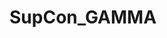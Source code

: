 <!-- # SupContrast: Supervised Contrastive Learning
<p align="center">
  <img src="figures/teaser.png" width="700">
</p>

This repo covers an reference implementation for the following papers in PyTorch, using CIFAR as an illustrative example:  
(1) Supervised Contrastive Learning. [Paper](https://arxiv.org/abs/2004.11362)  
(2) A Simple Framework for Contrastive Learning of Visual Representations. [Paper](https://arxiv.org/abs/2002.05709)  

## Loss Function
The loss function [`SupConLoss`](https://github.com/HobbitLong/SupContrast/blob/master/losses.py#L11) in `losses.py` takes `features` (L2 normalized) and `labels` as input, and return the loss. If `labels` is `None` or not passed to the it, it degenerates to SimCLR.

Usage:
```python
from losses import SupConLoss

# define loss with a temperature `temp`
criterion = SupConLoss(temperature=temp)

# features: [bsz, n_views, f_dim]
# `n_views` is the number of crops from each image
# better be L2 normalized in f_dim dimension
features = ...
# labels: [bsz]
labels = ...

# SupContrast
loss = criterion(features, labels)
# or SimCLR
loss = criterion(features)
...
```

## Comparison
Results on CIFAR-10:
|          |Arch | Setting | Loss | Accuracy(%) |
|----------|:----:|:---:|:---:|:---:|
|  SupCrossEntropy | ResNet50 | Supervised   | Cross Entropy |  95.0  |
|  SupContrast     | ResNet50 | Supervised   | Contrastive   |  96.0  | 
|  SimCLR          | ResNet50 | Unsupervised | Contrastive   |  93.6  |

Results on CIFAR-100:
|          |Arch | Setting | Loss | Accuracy(%) |
|----------|:----:|:---:|:---:|:---:|
|  SupCrossEntropy | ResNet50 | Supervised   | Cross Entropy |  75.3 |
|  SupContrast     | ResNet50 | Supervised   | Contrastive   |  76.5 | 
|  SimCLR          | ResNet50 | Unsupervised | Contrastive   |  70.7 |

Results on ImageNet (Stay tuned):
|          |Arch | Setting | Loss | Accuracy(%) |
|----------|:----:|:---:|:---:|:---:|
|  SupCrossEntropy | ResNet50 | Supervised   | Cross Entropy |  -  |
|  SupContrast     | ResNet50 | Supervised   | Contrastive   |  79.1 (MoCo trick)  | 
|  SimCLR          | ResNet50 | Unsupervised | Contrastive   |  -  |

## Running
You might use `CUDA_VISIBLE_DEVICES` to set proper number of GPUs, and/or switch to CIFAR100 by `--dataset cifar100`.  
**(1) Standard Cross-Entropy**
```
python main_ce.py --batch_size 1024 \
  --learning_rate 0.8 \
  --cosine --syncBN \
```
**(2) Supervised Contrastive Learning**  
Pretraining stage:
```
python main_supcon.py --batch_size 1024 \
  --learning_rate 0.5 \
  --temp 0.1 \
  --cosine
```
You can also specify `--syncBN` but I found it not crucial for SupContrast (`syncBN` 95.9% v.s. `BN` 96.0%).  
Linear evaluation stage:
```
python main_linear.py --batch_size 512 \
  --learning_rate 5 \
  --ckpt /path/to/model.pth
```
**(3) SimCLR**  
Pretraining stage:
```
python main_supcon.py --batch_size 1024 \
  --learning_rate 0.5 \
  --temp 0.5 \
  --cosine --syncBN \
  --method SimCLR
```
The `--method SimCLR` flag simply stops `labels` from being passed to `SupConLoss` criterion.
Linear evaluation stage:
```
python main_linear.py --batch_size 512 \
  --learning_rate 1 \
  --ckpt /path/to/model.pth
```

On custom dataset:
```
python main_supcon.py --batch_size 1024 \
  --learning_rate 0.5  \ 
  --temp 0.1 --cosine \
  --dataset path \
  --data_folder ./path \
  --mean "(0.4914, 0.4822, 0.4465)" \
  --std "(0.2675, 0.2565, 0.2761)" \
  --method SimCLR
```

The `--data_folder` must be of form ./path/label/xxx.png folowing https://pytorch.org/docs/stable/torchvision/datasets.html#torchvision.datasets.ImageFolder convension.

and 
## t-SNE Visualization

**(1) Standard Cross-Entropy**
<p align="center">
  <img src="figures/SupCE.jpg" width="400">
</p>

**(2) Supervised Contrastive Learning**
<p align="center">
  <img src="figures/SupContrast.jpg" width="800">
</p>

**(3) SimCLR**
<p align="center">
  <img src="figures/SimCLR.jpg" width="800">
</p>

## Reference
```
@Article{khosla2020supervised,
    title   = {Supervised Contrastive Learning},
    author  = {Prannay Khosla and Piotr Teterwak and Chen Wang and Aaron Sarna and Yonglong Tian and Phillip Isola and Aaron Maschinot and Ce Liu and Dilip Krishnan},
    journal = {arXiv preprint arXiv:2004.11362},
    year    = {2020},
}
``` -->
# SupCon_GAMMA

